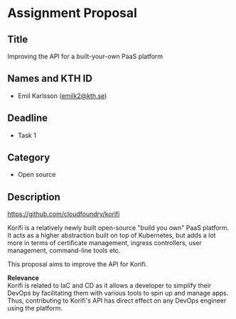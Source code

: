 # Assignment Proposal

## Title
Improving the API for a built-your-own PaaS platform

## Names and KTH ID
  - Emil Karlsson (emilk2@kth.se)

## Deadline
- Task 1

## Category
- Open source

## Description
https://github.com/cloudfoundry/korifi

Korifi is a relatively newly built open-source "build you own" PaaS platform. It acts as a higher abstraction built on top of Kubernetes, but adds a lot more in terms of certificate management, ingress controllers, user management, command-line tools etc. 

This proposal aims to improve the API for Korifi.

**Relevance**\
Korifi is related to IaC and CD as it allows a developer to simplify their DevOps by facilitating them with various tools to spin up and manage apps. Thus, contributing to Korifi's API has direct effect on any DevOps engineer using the platform. 
